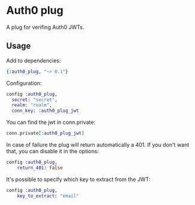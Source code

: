 # Auth0 plug

A plug for verifing Auth0 JWTs.


## Usage

Add to dependencies:

```elixir
{:auth0_plug, "~> 0.1"}
```

Configuration:

```elixir
config :auth0_plug,
  secret: "secret",
  realm: "realm",
  conn_key: :auth0_plug_jwt
```

You can find the jwt in conn.private:

```elixir
conn.private[:auth0_plug_jwt]
```

In case of failure the plug will return automatically a 401. If you don't want
that, you can disable it in the options:

```elixir
config :auth0_plug,
    return_401: false
```

It's possible to specify which key to extract from the JWT:

```elixir
config :auth0_plug,
    key_to_extract: "email"
```
